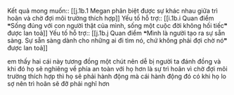 Kết quả mong muốn:: [[j.1b.1 Megan phân biệt được sự khác nhau giữa trì hoãn và chờ đợi môi trường thích hợp]]
Yếu tố hỗ trợ:: [[i.1b.i Quan điểm ❝Sống đúng với con người thật của mình, sống một cuộc đời không hối tiếc❞ được lan toả]]
Yếu tố hỗ trợ:: [[j.1b.j Quan điểm ❝Mình là người tạo ra sự sẵn sàng. Sự sẵn sàng dành cho những ai đi tìm nó, chứ không phải đợi chờ nó❞ được lan toả]]


em thấy hai cái này tương đồng một chút nên dễ bị người ta đánh đồng
và khi đó họ sẽ nghiêng về phía an toàn với họ hơn
là sự trì hoãn
vì chờ đợi môi trường thích hợp thì họ sẽ phải hành động
mà cái hành động đó có khi họ lo sợ
nên trì hoãn sẽ đỡ phải nghĩ hơn
